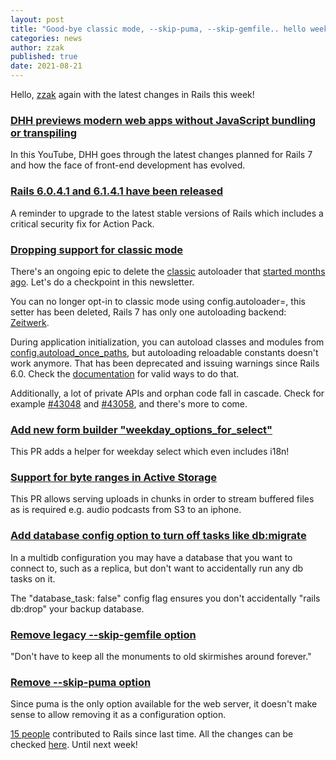 ```yaml
---
layout: post
title: "Good-bye classic mode, --skip-puma, --skip-gemfile.. hello weekday_options_for_select!"
categories: news
author: zzak
published: true
date: 2021-08-21
---
```


Hello, [zzak](https://github.com/zzak) again with the latest changes in Rails this week!

### [DHH previews modern web apps without JavaScript bundling or transpiling](https://www.youtube.com/watch?v=PtxZvFnL2i0)

In this YouTube, DHH goes through the latest changes planned for Rails 7 and how the face of front-end development has evolved.

### [Rails 6.0.4.1 and 6.1.4.1 have been released](https://weblog.rubyonrails.org/2021/8/19/Rails-6-0-4-1-and-6-1-4-1-have-been-released/)

A reminder to upgrade to the latest stable versions of Rails which includes a critical security fix for Action Pack.

### [Dropping support for classic mode]()

There's an ongoing epic to delete the [classic](https://guides.rubyonrails.org/v6.1/autoloading_and_reloading_constants_classic_mode.html) autoloader that [started months ago](https://github.com/rails/rails/commit/0d523d83657ce7066f25d87f6f094e804590e1e8). Let's do a checkpoint in this newsletter.  
  
You can no longer opt-in to classic mode using config.autoloader=, this setter has been deleted, Rails 7 has only one autoloading backend: [Zeitwerk](https://github.com/fxn/zeitwerk).  
  
During application initialization, you can autoload classes and modules from [config.autoload\_once\_paths](https://edgeguides.rubyonrails.org/autoloading_and_reloading_constants.html#config-autoload-once-paths), but autoloading reloadable constants doesn't work anymore. That has been deprecated and issuing warnings since Rails 6.0. Check the [documentation](https://edgeguides.rubyonrails.org/autoloading_and_reloading_constants.html#autoloading-when-the-application-boots) for valid ways to do that.  
  
Additionally, a lot of private APIs and orphan code fall in cascade. Check for example [#43048](https://github.com/rails/rails/pull/43048) and [#43058](https://github.com/rails/rails/pull/43058), and there's more to come.

### [Add new form builder "weekday_options_for_select" ](https://github.com/rails/rails/pull/42979)

This PR adds a helper for weekday select which even includes i18n!

### [Support for byte ranges in Active Storage](https://github.com/rails/rails/pull/41437)

This PR allows serving uploads in chunks in order to stream buffered files as is required e.g. audio podcasts from S3 to an iphone.

### [Add database config option to turn off tasks like db:migrate](https://github.com/rails/rails/pull/42794)

In a multidb configuration you may have a database that you want to connect to, such as a replica, but don't want to accidentally run any db tasks on it.  
  
The "database\_task: false" config flag ensures you don't accidentally "rails db:drop" your backup database.

### [Remove legacy --skip-gemfile option](https://github.com/rails/rails/pull/42996)

"Don't have to keep all the monuments to old skirmishes around forever."

### [Remove --skip-puma option](https://github.com/rails/rails/pull/42998)

Since puma is the only option available for the web server, it doesn't make sense to allow removing it as a configuration option.

[15 people](https://contributors.rubyonrails.org/contributors/in-time-window/20210814-20210821) contributed to Rails since last time. All the changes can be checked [here](https://github.com/rails/rails/compare/@%7B2021-08-14%7D...main@%7B2021-08-21%7D). Until next week!
